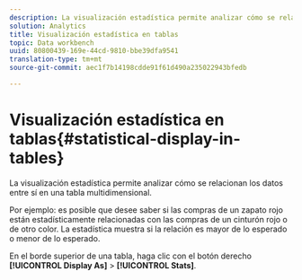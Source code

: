 ```yaml
---
description: La visualización estadística permite analizar cómo se relacionan los datos entre sí en una tabla multidimensional.
solution: Analytics
title: Visualización estadística en tablas
topic: Data workbench
uuid: 80800439-169e-44cd-9810-bbe39dfa9541
translation-type: tm+mt
source-git-commit: aec1f7b14198cdde91f61d490a235022943bfedb

---
```



# Visualización estadística en tablas{#statistical-display-in-tables}

La visualización estadística permite analizar cómo se relacionan los datos entre sí en una tabla multidimensional.

Por ejemplo: es posible que desee saber si las compras de un zapato rojo están estadísticamente relacionadas con las compras de un cinturón rojo o de otro color. La estadística muestra si la relación es mayor de lo esperado o menor de lo esperado.

En el borde superior de una tabla, haga clic con el botón derecho **[!UICONTROL Display As]** > **[!UICONTROL Stats]**.
